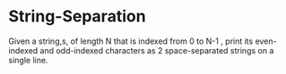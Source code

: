 # String-Separation
Given a string,s, of length N that is indexed from 0 to N-1 , 
print its even-indexed and odd-indexed characters as 2 
space-separated strings on a single line.
